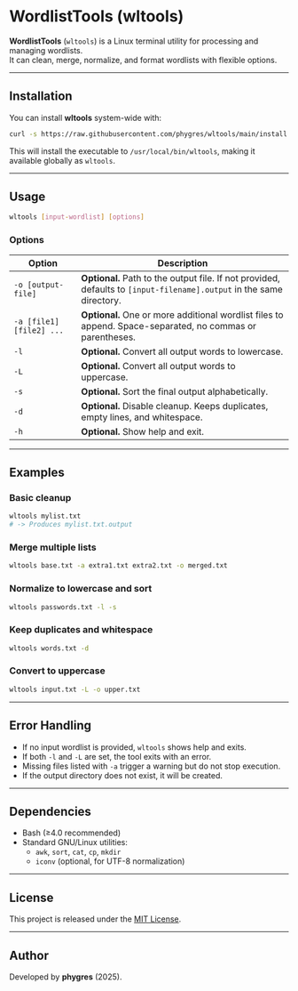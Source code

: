 # WordlistTools (wltools)

**WordlistTools** (`wltools`) is a Linux terminal utility for processing and managing wordlists.  
It can clean, merge, normalize, and format wordlists with flexible options.

---

## Installation

You can install **wltools** system-wide with:

```bash
curl -s https://raw.githubusercontent.com/phygres/wltools/main/install.sh | sudo bash
```

This will install the executable to `/usr/local/bin/wltools`, making it available globally as `wltools`.

---

## Usage

```bash
wltools [input-wordlist] [options]
```

### Options

| Option | Description |
|--------|-------------|
| `-o [output-file]` | **Optional.** Path to the output file. If not provided, defaults to `[input-filename].output` in the same directory. |
| `-a [file1] [file2] ...` | **Optional.** One or more additional wordlist files to append. Space-separated, no commas or parentheses. |
| `-l` | **Optional.** Convert all output words to lowercase. |
| `-L` | **Optional.** Convert all output words to uppercase. |
| `-s` | **Optional.** Sort the final output alphabetically. |
| `-d` | **Optional.** Disable cleanup. Keeps duplicates, empty lines, and whitespace. |
| `-h` | **Optional.** Show help and exit. |

---

## Examples

### Basic cleanup
```bash
wltools mylist.txt
# -> Produces mylist.txt.output
```

### Merge multiple lists
```bash
wltools base.txt -a extra1.txt extra2.txt -o merged.txt
```

### Normalize to lowercase and sort
```bash
wltools passwords.txt -l -s
```

### Keep duplicates and whitespace
```bash
wltools words.txt -d
```

### Convert to uppercase
```bash
wltools input.txt -L -o upper.txt
```

---

## Error Handling

- If no input wordlist is provided, `wltools` shows help and exits.
- If both `-l` and `-L` are set, the tool exits with an error.
- Missing files listed with `-a` trigger a warning but do not stop execution.
- If the output directory does not exist, it will be created.

---

## Dependencies

- Bash (≥4.0 recommended)
- Standard GNU/Linux utilities:
  - `awk`, `sort`, `cat`, `cp`, `mkdir`
  - `iconv` (optional, for UTF-8 normalization)

---

## License

This project is released under the [MIT License](LICENSE).

---

## Author

Developed by **phygres** (2025).
